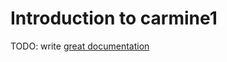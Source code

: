 # Introduction to carmine1

TODO: write [great documentation](http://jacobian.org/writing/what-to-write/)

